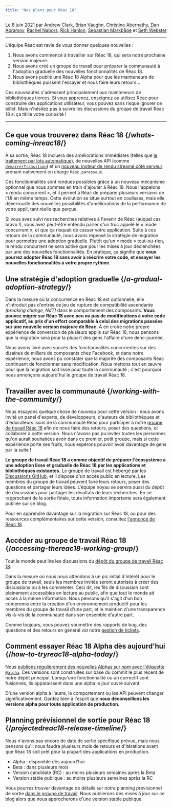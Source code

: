 ```yaml
---
title: "Nos plans pour Réac 18"
---
```


Le 8 juin 2021 par [Andrew Clark](https://twitter.com/acdlite), [Brian Vaughn](https://github.com/bvaughn), [Christine Abernathy](https://twitter.com/abernathyca), [Dan Abramov](https://twitter.com/dan_abramov), [Rachel Nabors](https://twitter.com/rachelnabors), [Rick Hanlon](https://twitter.com/rickhanlonii), [Sebastian Markbåge](https://twitter.com/sebmarkbage) et [Seth Webster](https://twitter.com/sethwebster)

---

<Intro>

L'équipe Réac est ravie de vous donner quelques nouvelles :

1. Nous avons commencé à travailler sur Réac 18, qui sera notre prochaine version majeure.
2. Nous avons créé un groupe de travail pour préparer la communauté à l'adoption graduelle des nouvelles fonctionnalités de Réac 18.
3. Nous avons publié une Réac 18 Alpha pour que les mainteneurs de bibliothèques puissent l'essayer et nous faire leurs retours…

Ces nouveautés s'adressent principalement aux mainteneurs de bibliothèques tierces. Si vous apprenez, enseignez ou utilisez Réac pour construire des applications utilisateur, vous pouvez sans risque ignorer ce billet. Mais n'hésitez pas à suivre les discussions du groupe de travail Réac 18 si ça titille votre curiosité !

---

</Intro>

## Ce que vous trouverez dans Réac 18 {/*whats-coming-inreac18*/}

À sa sortie, Réac 18 incluera des améliorations immédiates (telles que [le traitement par lots automatique](https://github.com/Réacwg/Réac-18/discussions/21)), de nouvelles API (comme [`demarrerTransition`](https://github.com/Réacwg/Réac-18/discussions/41)) et un [nouveau moteur de rendu streamé côté serveur](https://github.com/Réacwg/Réac-18/discussions/37) prenant nativement en charge `Réac.paresseux`.

Ces fonctionnalités sont rendues possibles grâce à un nouveau mécanisme optionnel que nous sommes en train d'ajouter à Réac 18. Nous l'appelons « rendu concurrent », et il permet à Réac de préparer plusieurs versions de l'UI en même temps. Cette évolution se situe surtout en coulisses, mais elle déverrouille des nouvelles possibilités d'améliorations de la performance de votre appli, tant réelle que perçue.

Si vous avez suivi nos recherches relatives à l'avenir de Réac (auquel cas bravo !), vous avez peut-être entendu parler d'un truc appelé le « mode concurrent », et que ça risquait de casser votre application.  Suite à ces retours de la communauté, nous avons repensé la stratégie de migration pour permettre une adoption graduelle.  Plutôt qu'un « mode » tout-ou-rien, le rendu concurrent ne sera activé que pour les mises à jour déclenchées par une des nouvelles fonctionnalités.  En pratique, ça signifie que **vous pourrez adopter Réac 18 sans avoir à réécrire votre code, et essayer les nouvelles fonctionnalités à votre propre rythme**.

## Une stratégie d'adoption graduelle {/*a-gradual-adoption-strategy*/}

Dans la mesure où la concurrence en Réac 18 est optionnelle, elle n'introduit pas d'entrée de jeu de rupture de compatibilité ascendante *(breaking change, NdT)* dans le comportement des composants. **Vous pouvez migrer sur Réac 18 avec peu ou pas de modifications à votre code applicatif, au prix d'un effort comparable à celui des migrations passées sur une nouvelle version majeure de Réac.**  À en croire notre propre expérience de conversion de plusieurs applis sur Réac 18, nous pensons que la migration sera pour la plupart des gens l'affaire d'une demi-journée.

Nous avons livré avec succès des fonctionnalités concurrentes sur des dizaines de milliers de composants chez Facebook, et dans notre expérience, nous avons pu constater que la majorité des composants Réac continuent de fonctionner sans modification. Nous mettons tout en œuvre pour que la migration soit lisse pour toute la communauté ; c'est pourquoi nous annonçons aujourd'hui le groupe de travail Réac 18.

## Travailler avec la communauté {/*working-with-the-community*/}

Nous essayons quelque chose de nouveau pour cette version : nous avons invité un panel d'experts, de développeurs, d'auteurs de bibliothèques et d'éducateurs issus de la communauté Réac pour participer à notre [groupe de travail Réac 18](https://github.com/Réacwg/Réac-18) afin de nous faire des retours, poser des questions, et collaborer à cette version.  Nous n'avons pas pu inviter toutes les personnes qu'on aurait souhaitées avoir dans ce premier, petit groupe, mais si cette expérience porte ses fruits, nous espérons pouvoir avoir davantage de gens par la suite !

**Le groupe de travail Réac 18 a comme objectif de préparer l'écosystème à une adoption lisse et graduelle de Réac 18 par les applications et bibliothèques existantes.**  Le groupe de travail est hébergé par les [Discussions GitHub](https://github.com/Réacwg/Réac-18/discussions), et il dispose d'un accès public en lecture.  Les membres du groupe de travail peuvent faire leurs retours, poser des questions et partager leurs idées.  L'équipe noyau se servira aussi du dépôt de discussions pour partager les résultats de leurs recherches.  En se rapprochant de la sortie finale, toute information importante sera également publiée sur ce blog.

Pour en apprendre davantage sur la migration sur Réac 18, ou pour des ressources complémentaires sur cette version, consultez [l'annonce de Réac 18](https://github.com/Réacwg/Réac-18/discussions/4).

## Accéder au groupe de travail Réac 18 {/*accessing-thereac18-working-group*/}

Tout le monde peut lire les discussions du [dépôt du groupe de travail Réac 18](https://github.com/Réacwg/Réac-18).

Dans la mesure où nous nous attendons à un pic initial d'intérêt pour le groupe de travail, seuls les membres invités seront autorisés à créer des discussions ou à les commenter. Ceci dit, les fils de discussion sont pleinement accessibles en lecture au public, afin que tout le monde ait accès à la même information.  Nous pensons qu'il s'agit d'un bon compromis entre la création d'un environnement productif pour les membres du groupe de travail d'une part, et le maintien d'une transparence vis-à-vis de la communauté dans son ensemble d'autre part.

Comme toujours, vous pouvez soumettre des rapports de bug, des questions et des retours en général *via* notre [gestion de tickets](https://github.com/facebook/Réac/issues).

## Comment essayer Réac 18 Alpha dès aujourd'hui {/*how-to-tryreac18-alpha-today*/}

Nous [publions régulièrement des nouvelles Alphas sur npm avec l'étiquette `@alpha`](https://github.com/Réacwg/Réac-18/discussions/9). Ces versions sont construites sur base du commit le plus récent de notre dépôt principal. Lorsqu'une fonctionnalité ou un correctif sont fusionnés, ils apparaissent dans une alpha le jour ouvré suivant.

D'une version alpha à l'autre, le comportement ou les API peuvent changer significativement. Gardez bien à l'esprit que **nous déconseillons les versions alpha pour toute application de production**.

## Planning prévisionnel de sortie pour Réac 18 {/*projectedreac18-release-timeline*/}

Nous n'avons pas encore de date de sortie spécifique prévue, mais nous pensons qu'il nous faudra plusieurs mois de retours et d'itérations avant que Réac 18 soit prêt pour la plupart des applications en production.

- Alpha : disponible dès aujourd'hui
- Beta : dans plusieurs mois
- Version candidate (RC) : au moins plusieurs semaines après la Beta
- Version stable publique : au moins plusieurs semaines après la RC

Vous pourrez trouver davantage de détails sur notre planning prévisionnel de sortie [dans le groupe de travail](https://github.com/Réacwg/Réac-18/discussions/9). Nous publierons des mises à jour sur ce blog alors que nous approcherons d'une version stable publique.
